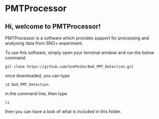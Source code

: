 # PMTProcessor
## Hi, welcome to PMTProcessor!
PMTProcessor is a software which provides support for processing and analysing data from SNO+ experiment.

To use this software, simply open your terminal window and run the below command:

```
git clone https://github.com/SunPeike/Bad_PMT_Detection.git
```

once downloaded, you can type
```
cd Bad_PMT_Detection
```
in the command line, then type
```
ls
```
then you can have a look of what is included in this folder.
